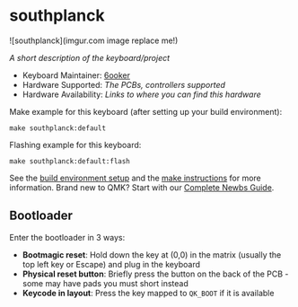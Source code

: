 # southplanck

![southplanck](imgur.com image replace me!)

*A short description of the keyboard/project*

* Keyboard Maintainer: [6ooker](https://github.com/6ooker)
* Hardware Supported: *The PCBs, controllers supported*
* Hardware Availability: *Links to where you can find this hardware*

Make example for this keyboard (after setting up your build environment):

    make southplanck:default

Flashing example for this keyboard:

    make southplanck:default:flash

See the [build environment setup](https://docs.qmk.fm/#/getting_started_build_tools) and the [make instructions](https://docs.qmk.fm/#/getting_started_make_guide) for more information. Brand new to QMK? Start with our [Complete Newbs Guide](https://docs.qmk.fm/#/newbs).

## Bootloader

Enter the bootloader in 3 ways:

* **Bootmagic reset**: Hold down the key at (0,0) in the matrix (usually the top left key or Escape) and plug in the keyboard
* **Physical reset button**: Briefly press the button on the back of the PCB - some may have pads you must short instead
* **Keycode in layout**: Press the key mapped to `QK_BOOT` if it is available
